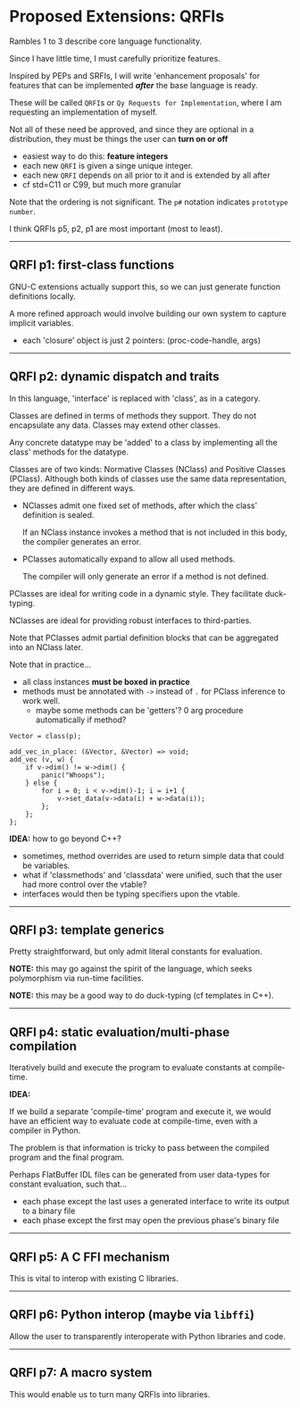 # Proposed Extensions: QRFIs

Rambles 1 to 3 describe core language functionality.

Since I have little time, I must carefully prioritize features.

Inspired by PEPs and SRFIs, I will write 'enhancement proposals' for features that
can be implemented _**after**_ the base language is ready.

These will be called `QRFI`s or `Qy Requests for Implementation`, where I am requesting
an implementation of myself.

Not all of these need be approved, and since they are optional in a distribution, 
they must be things the user can **turn on or off**
- easiest way to do this: **feature integers**
- each new `QRFI` is given a singe unique integer.
- each new `QRFI` depends on all prior to it and is extended by all after
- cf std=C11 or C99, but much more granular

Note that the ordering is not significant. The `p#` notation indicates `prototype number`.

I think QRFIs p5, p2, p1 are most important (most to least).

---

## QRFI p1: first-class functions

GNU-C extensions actually support this, so we can just generate function definitions locally.

A more refined approach would involve building our own 
system to capture implicit variables.
- each 'closure' object is just 2 pointers: 
  (proc-code-handle, args)

---

## QRFI p2: dynamic dispatch and traits

In this language, 'interface' is replaced with 'class', as in a category.

Classes are defined in terms of methods they support. 
They do not encapsulate any data. 
Classes may extend other classes.

Any concrete datatype may be 'added' to a class by implementing all the class' methods for the datatype.

Classes are of two kinds: Normative Classes (NClass) and Positive Classes (PClass).
Although both kinds of classes use the same data representation, they are defined in different ways.
-   NClasses admit one fixed set of methods, after which the class' definition is sealed.
    
    If an NClass instance invokes a method that is not included in this body, the compiler generates an error.
-   PClasses automatically expand to allow all used methods.
    
    The compiler will only generate an error if a method is not defined.

PClasses are ideal for writing code in a dynamic style. They facilitate duck-typing.

NClasses are ideal for providing robust interfaces to third-parties.

Note that PClasses admit partial definition blocks that can be aggregated into an NClass later.

Note that in practice...
- all class instances **must be boxed in practice**
- methods must be annotated with `->` instead of `.` for PClass inference to work well.
  - maybe some methods can be 'getters'? 0 arg procedure automatically if method?

```
Vector = class(p);

add_vec_in_place: (&Vector, &Vector) => void;
add_vec (v, w) {
    if v->dim() != w->dim() {
        panic("Whoops");
    } else {
        for i = 0; i < v->dim()-1; i = i+1 {
            v->set_data(v->data(i) + w->data(i));
        };
    };
};
```

**IDEA:** how to go beyond C++?
-   sometimes, method overrides are used to return simple data that could be variables.
-   what if 'classmethods' and 'classdata' were unified, such that the user had more control over the vtable?
-   interfaces would then be typing specifiers upon the vtable.

---

## QRFI p3: template generics

Pretty straightforward, but only admit literal constants for evaluation.

**NOTE:** this may go against the spirit of the language, which seeks polymorphism via run-time facilities.

**NOTE:** this may be a good way to do duck-typing (cf templates in C++).

---

## QRFI p4: static evaluation/multi-phase compilation

Iteratively build and execute the program to evaluate constants at compile-time.

**IDEA:**

If we build a separate 'compile-time' program and execute it, we would have
an efficient way to evaluate code at compile-time, even with a compiler in Python.

The problem is that information is tricky to pass between the compiled program and
the final program.

Perhaps FlatBuffer IDL files can be generated from user data-types for constant 
evaluation, such that...
- each phase except the last uses a generated interface to write its output to a binary file
- each phase except the first may open the previous phase's binary file

---

## QRFI p5: A C FFI mechanism

This is vital to interop with existing C libraries.

---

## QRFI p6: Python interop (maybe via `libffi`)

Allow the user to transparently interoperate with 
Python libraries and code.

---

## QRFI p7: A macro system

This would enable us to turn many QRFIs into libraries.
